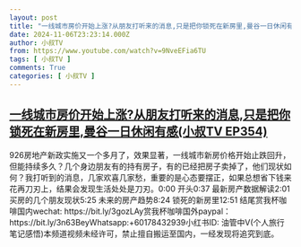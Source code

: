 ```yaml
---
layout: post
title: "一线城市房价开始上涨?从朋友打听来的消息,只是把你锁死在新房里,曼谷一日休闲有感(小叔TV EP354)"
date: 2024-11-06T23:23:14.000Z
author: 小叔TV
from: https://www.youtube.com/watch?v=9NveEFia6TU
tags: [ 小叔TV ]
comments: True
categories: [ 小叔TV ]
---
```

<!--1730935394000-->
[一线城市房价开始上涨?从朋友打听来的消息,只是把你锁死在新房里,曼谷一日休闲有感(小叔TV EP354)](https://www.youtube.com/watch?v=9NveEFia6TU)
------

<div>
926房地产新政实施又一个多月了，效果显著，一线城市新房价格开始止跌回升，但能持续多久？几个身边朋友有的持有房子，有的已经把房子卖掉了，他们现状如何？我打听到的消息，几家欢喜几家愁，重要的是心态要摆正，如果总想省下钱来花再刀刃上，结果会发现生活处处是刀刃。0:00 开头0:37 最新房产数据解读2:01 买房的几个朋友现状5:25 未来的房产趋势8:24 锁死的新房里12:51 结尾赏我杯咖啡国内wechat: https://bit.ly/3gozLAy赏我杯咖啡国外paypal：https://bit.ly/3n63BeyWhatsapp:+60178432939小红书ID: 油管中V(个人旅行笔记感悟)本频道视频未经许可，禁止擅自搬运至国内，一经发现将追究到底。
</div>
